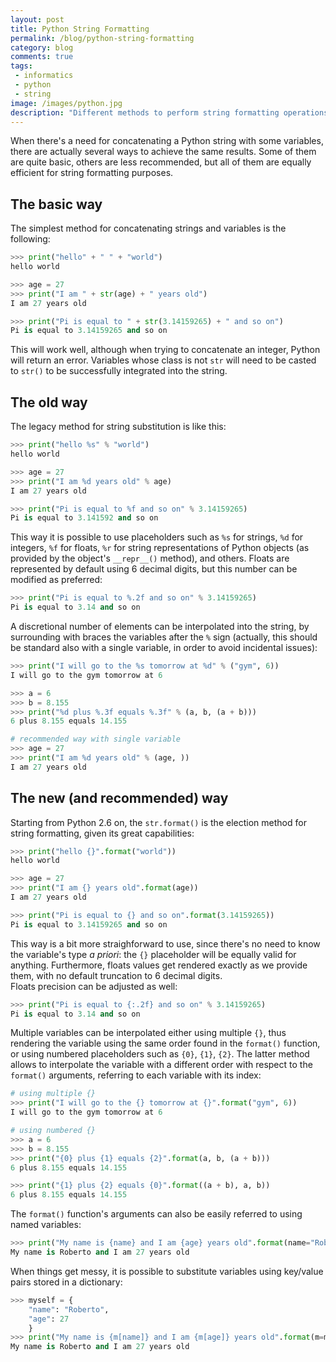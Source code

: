 ```yaml
---
layout: post
title: Python String Formatting
permalink: /blog/python-string-formatting
category: blog
comments: true
tags: 
 - informatics
 - python
 - string
image: /images/python.jpg
description: "Different methods to perform string formatting operations in Python."
---
```


When there's a need for concatenating a Python string with some variables, there are actually several ways to achieve the same results. Some of them are quite basic, others are less recommended, but all of them are equally efficient for string formatting purposes.  

## The basic way  

The simplest method for concatenating strings and variables is the following:  

```python
>>> print("hello" + " " + "world")
hello world

>>> age = 27
>>> print("I am " + str(age) + " years old")
I am 27 years old

>>> print("Pi is equal to " + str(3.14159265) + " and so on")
Pi is equal to 3.14159265 and so on
```

This will work well, although when trying to concatenate an integer, Python will return an error. Variables whose class is not `str` will need to be casted to `str()` to be successfully integrated into the string.  

## The old way  

The legacy method for string substitution is like this:  

```python
>>> print("hello %s" % "world")
hello world

>>> age = 27
>>> print("I am %d years old" % age)
I am 27 years old

>>> print("Pi is equal to %f and so on" % 3.14159265)
Pi is equal to 3.141592 and so on
```

This way it is possible to use placeholders such as `%s` for strings, `%d` for integers, `%f` for floats, `%r` for string representations of Python objects (as provided by the object's `__repr__()` method), and others. Floats are represented by default using 6 decimal digits, but this number can be modified as preferred:  

```python
>>> print("Pi is equal to %.2f and so on" % 3.14159265)
Pi is equal to 3.14 and so on
```

A discretional number of elements can be interpolated into the string, by surrounding with braces the variables after the `%` sign (actually, this should be standard also with a single variable, in order to avoid incidental issues):  

```python
>>> print("I will go to the %s tomorrow at %d" % ("gym", 6))
I will go to the gym tomorrow at 6

>>> a = 6
>>> b = 8.155
>>> print("%d plus %.3f equals %.3f" % (a, b, (a + b)))
6 plus 8.155 equals 14.155

# recommended way with single variable
>>> age = 27
>>> print("I am %d years old" % (age, ))
I am 27 years old
```

## The new (and recommended) way  

Starting from Python 2.6 on, the `str.format()` is the election method for string formatting, given its great capabilities:  

```python
>>> print("hello {}".format("world"))
hello world

>>> age = 27
>>> print("I am {} years old".format(age))
I am 27 years old

>>> print("Pi is equal to {} and so on".format(3.14159265))
Pi is equal to 3.14159265 and so on
```

This way is a bit more straighforward to use, since there's no need to know the variable's type *a priori*: the `{}` placeholder will be equally valid for anything. Furthermore, floats values get rendered exactly as we provide them, with no default truncation to 6 decimal digits.  
Floats precision can be adjusted as well:  

```python
>>> print("Pi is equal to {:.2f} and so on" % 3.14159265)
Pi is equal to 3.14 and so on
```

Multiple variables can be interpolated either using multiple `{}`, thus rendering the variable using the same order found in the `format()` function, or using numbered placeholders such as `{0}`, `{1}`, `{2}`. The latter method allows to interpolate the variable with a different order with respect to the `format()` arguments, referring to each variable with its index:  

```python
# using multiple {}
>>> print("I will go to the {} tomorrow at {}".format("gym", 6))
I will go to the gym tomorrow at 6

# using numbered {}
>>> a = 6
>>> b = 8.155
>>> print("{0} plus {1} equals {2}".format(a, b, (a + b)))
6 plus 8.155 equals 14.155

>>> print("{1} plus {2} equals {0}".format((a + b), a, b))
6 plus 8.155 equals 14.155
``` 

The `format()` function's arguments can also be easily referred to using named variables:  

```python
>>> print("My name is {name} and I am {age} years old".format(name="Roberto", age=27))
My name is Roberto and I am 27 years old
```

When things get messy, it is possible to substitute variables using key/value pairs stored in a dictionary:  

```python
>>> myself = {
    "name": "Roberto", 
    "age": 27
    }
>>> print("My name is {m[name]} and I am {m[age]} years old".format(m=myself))
My name is Roberto and I am 27 years old
``` 

